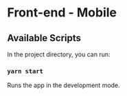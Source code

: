 # Front-end - Mobile

## Available Scripts

In the project directory, you can run:

### `yarn start`

Runs the app in the development mode.